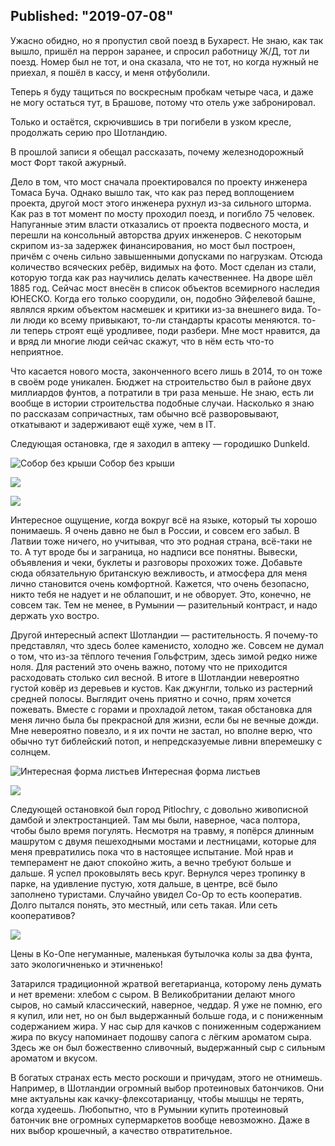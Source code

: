Published: "2019-07-08"
--------------------------
Ужасно обидно, но я пропустил свой поезд в Бухарест. Не знаю, как так вышло, пришёл на перрон заранее, и спросил работницу Ж/Д, тот ли поезд. Номер был не тот, и она сказала, что не тот, но когда нужный не приехал, я пошёл в кассу, и меня отфуболили.

Теперь я буду тащиться по воскресным пробкам четыре часа, и даже не могу остаться тут, в Брашове, потому что отель уже забронировал.

Только и остаётся, скрючившись в три погибели в узком кресле, продолжать серию про Шотландию.

В прошлой записи я обещал рассказать, почему железнодорожный мост Форт такой ажурный.

Дело в том, что мост сначала проектировался по проекту инженера Томаса Буча. Однако вышло так, что как раз перед воплощением проекта, другой мост этого инженера рухнул из-за сильного шторма. Как раз в тот момент по мосту проходил поезд, и погибло 75 человек. Напуганные этим власти отказались от проекта подвесного моста, и перешли на консольный авторства друих инженеров. С некоторым скрипом из-за задержек финансирования, но мост был построен, причём с очень сильно завышенными допусками по нагрузкам. Отсюда количество всяческих ребёр, видимых на фото. Мост сделан из стали, которую тогда как раз научились делать качественнее. На дворе шёл 1885 год. Сейчас мост внесён в список объектов всемирного наследия ЮНЕСКО. Когда его только соорудили, он, подобно Эйфелевой башне, являлся ярким объектом насмешек и критики из-за внешнего вида. То-ли люди ко всему привыкают, то-ли стандарты красоты меняются. то-ли теперь строят ещё уродливее, поди разбери. Мне мост нравится, да и вряд ли многие люди сейчас скажут, что в нём есть что-то неприятное.

Что касается нового моста, законченного всего лишь в 2014, то он тоже в своём роде уникален. Бюджет на строительство был в районе двух миллиардов фунтов, а потратили в три раза меньше. Не знаю, есть ли вообще в истории строительства подобные случаи. Насколько я знаю по рассказам сопричастных, там обычно всё разворовывают, откатывают и задерживают ещё хуже, чем в IT.

Следующая остановка, где я заходил в аптеку &mdash; городишко Dunkeld.

![Собор без крыши](IMG_20190615_104324.jpg)
Собор без крыши

![](IMG_20190615_104838.jpg)

![](IMG_20190615_105214.jpg)

Интересное ощущение, когда вокруг всё на языке, который ты хорошо понимаешь. Я очень давно не был в России, и совсем его забыл. В Латвии тоже ничего, но учитывая, что это родная страна, всё-таки не то. А тут вроде бы и заграница, но надписи все понятны. Вывески, объявления и чеки, буклеты и разговоры прохожих тоже. Добавьте сюда обязательную британскую вежливость, и атмосфера для меня лично становится очень комфортной. Кажется, что очень безопасно, никто тебя не надует и не облапошит, и не обворует. Это, конечно, не совсем так. Тем не менее, в Румынии &mdash; разительный контраст, и надо держать ухо востро.

Другой интересный аспект Шотландии &mdash; растительность. Я почему-то представлял, что здесь более каменисто, холодно же. Совсем не думал о том, что из-за тёплого течения Гольфстрим, здесь зимой редко ниже ноля. Для растений это очень важно, потому что не приходится расходовать столько сил весной. В итоге в Шотландии невероятно густой ковёр из деревьев и кустов. Как джунгли, только из растерний средней полосы. Выглядит очень приятно и сочно, прям хочется пожевать. Вместе с горами и прохладой летом, такая обстановка для меня лично была бы прекрасной для жизни, если бы не вечные дожди. Мне невероятно повезло, и я их почти не застал, но вполне верю, что обычно тут библейский потоп, и непредсказуемые ливни вперемешку с солнцем.


![Интересная форма листьев](IMG_20190615_131653.jpg)
Интересная форма листьев


![](IMG_20190615_132539.jpg)


Следующей остановкой был город Pitlochry, с довольно живописной дамбой и электростанцией. Там мы были, наверное, часа полтора, чтобы было время погулять. Несмотря на травму, я попёрся длинным машрутом с двумя пешеходными мостами и лестницами, которые для меня превратились пока что в настоящее испытание. Мой нрав и темперамент не дают спокойно жить, а вечно требуют больше и дальше. Я успел проковылять весь круг. Вернулся через тропинку в парке, на удивление пустую, хотя дальше, в центре, всё было заполнено туристами. Случайно увидел Co-Op то есть кооператив. Долго пытался понять, это местный, или сеть такая. Или сеть кооперативов?

![](IMG_20190615_133853.jpg)


Цены в Ко-Опе негуманные, маленькая бутылочка колы за два фунта, зато экологичненько и этичненько!

Затарился традиционной жратвой вегетарианца, которому лень думать и нет времени: хлебом с сыром. В Великобритании делают много сыров, но самый классический, наверное, чеддар. Я уже не помню, его я купил, или нет, но он был выдержанный больше года, и с пониженным содержанием жира. У нас сыр для качков с пониженным содержанием жира по вкусу напоминает подошву сапога с лёгким ароматом сыра. Здесь же он был божественно сливочный, выдержанный сыр с сильным ароматом и вкусом. 

В богатых странах есть место роскоши и причудам, этого не отнимешь. Например, в Шотландии огромный выбор протеиновых батончиков. Они мне актуальны как качку-флексотарианцу, чтобы мышцы не терять, когда худеешь. Любопытно, что в Румынии купить протеиновый батончик вне огромных супермаркетов вообще невозможно. Даже в них выбор крошечный, а качество отвратительное.